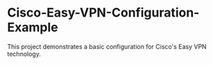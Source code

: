 # Cisco-Easy-VPN-Configuration-Example
This project demonstrates a basic configuration for Cisco's Easy VPN technology.
